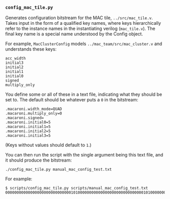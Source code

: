 ### `config_mac_tile.py`

Generates configuration bitstream for the MAC tile, `../src/mac_tile.v`. Takes input in the form of a qualified key names, where keys hierarchically refer to the instance names in the instantiating verilog (`mac_tile.v`). The final key name is a special name understood by the Config object.

For example, `MacClusterConfig` models `../mac_team/src/mac_cluster.v` and understands these keys:

```
acc_width
initial3
initial2
initial1
initial0
signed
multiply_only
```

You define some or all of these in a text file, indicating what they should be set to. The default should be whatever puts a `0` in the bitstream:

```
.macaroni.width_mode=QUAD
.macaroni.multiply_only=0
.macaroni.signed=
.macaroni.initial0=5
.macaroni.initial1=5
.macaroni.initial2=5
.macaroni.initial3=5
```

(Keys without values should default to `1`.)

You can then run the script with the single argument being this text file, and it should produce the bitstream:

`./config_mac_tile.py manual_mac_config_test.txt`

For example:

```
$ scripts/config_mac_tile.py scripts/manual_mac_config_test.txt 
000000000000000000000000000001010000000000000000000000000000010100000000000000000000000000000101000000000000000000000000000001011010
```
